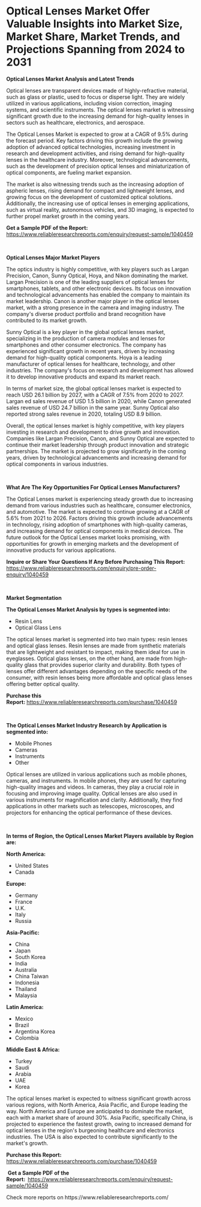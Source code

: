 <p><h1>Optical Lenses Market Offer Valuable Insights into Market Size, Market Share, Market Trends, and Projections Spanning from 2024 to 2031</h1></p><p><strong>Optical Lenses Market Analysis and Latest Trends</strong></p>
<p><p>Optical lenses are transparent devices made of highly-refractive material, such as glass or plastic, used to focus or disperse light. They are widely utilized in various applications, including vision correction, imaging systems, and scientific instruments. The optical lenses market is witnessing significant growth due to the increasing demand for high-quality lenses in sectors such as healthcare, electronics, and aerospace.</p><p>The Optical Lenses Market is expected to grow at a CAGR of 9.5% during the forecast period. Key factors driving this growth include the growing adoption of advanced optical technologies, increasing investment in research and development activities, and rising demand for high-quality lenses in the healthcare industry. Moreover, technological advancements, such as the development of precision optical lenses and miniaturization of optical components, are fueling market expansion.</p><p>The market is also witnessing trends such as the increasing adoption of aspheric lenses, rising demand for compact and lightweight lenses, and growing focus on the development of customized optical solutions. Additionally, the increasing use of optical lenses in emerging applications, such as virtual reality, autonomous vehicles, and 3D imaging, is expected to further propel market growth in the coming years.</p></p>
<p><strong>Get a Sample PDF of the Report:&nbsp;</strong> <a href="https://www.reliableresearchreports.com/enquiry/request-sample/1040459">https://www.reliableresearchreports.com/enquiry/request-sample/1040459</a></p>
<p>&nbsp;</p>
<p><strong>Optical Lenses Major Market Players</strong></p>
<p><p>The optics industry is highly competitive, with key players such as Largan Precision, Canon, Sunny Optical, Hoya, and Nikon dominating the market. Largan Precision is one of the leading suppliers of optical lenses for smartphones, tablets, and other electronic devices. Its focus on innovation and technological advancements has enabled the company to maintain its market leadership. Canon is another major player in the optical lenses market, with a strong presence in the camera and imaging industry. The company's diverse product portfolio and brand recognition have contributed to its market growth.</p><p>Sunny Optical is a key player in the global optical lenses market, specializing in the production of camera modules and lenses for smartphones and other consumer electronics. The company has experienced significant growth in recent years, driven by increasing demand for high-quality optical components. Hoya is a leading manufacturer of optical lenses for healthcare, technology, and other industries. The company's focus on research and development has allowed it to develop innovative products and expand its market reach.</p><p>In terms of market size, the global optical lenses market is expected to reach USD 26.1 billion by 2027, with a CAGR of 7.5% from 2020 to 2027. Largan ed sales revenue of USD 1.5 billion in 2020, while Canon generated sales revenue of USD 24.7 billion in the same year. Sunny Optical also reported strong sales revenue in 2020, totaling USD 8.9 billion.</p><p>Overall, the optical lenses market is highly competitive, with key players investing in research and development to drive growth and innovation. Companies like Largan Precision, Canon, and Sunny Optical are expected to continue their market leadership through product innovation and strategic partnerships. The market is projected to grow significantly in the coming years, driven by technological advancements and increasing demand for optical components in various industries.</p></p>
<p>&nbsp;</p>
<p><strong>What Are The Key Opportunities For Optical Lenses Manufacturers?</strong></p>
<p><p>The Optical Lenses market is experiencing steady growth due to increasing demand from various industries such as healthcare, consumer electronics, and automotive. The market is expected to continue growing at a CAGR of 5.6% from 2021 to 2026. Factors driving this growth include advancements in technology, rising adoption of smartphones with high-quality cameras, and increasing demand for optical components in medical devices. The future outlook for the Optical Lenses market looks promising, with opportunities for growth in emerging markets and the development of innovative products for various applications.</p></p>
<p><strong>Inquire or Share Your Questions If Any Before Purchasing This Report:</strong> <a href="https://www.reliableresearchreports.com/enquiry/pre-order-enquiry/1040459">https://www.reliableresearchreports.com/enquiry/pre-order-enquiry/1040459</a></p>
<p>&nbsp;</p>
<p><strong>Market Segmentation</strong></p>
<p><strong>The Optical Lenses Market Analysis by types is segmented into:</strong></p>
<p><ul><li>Resin Lens</li><li>Optical Glass Lens</li></ul></p>
<p><p>The optical lenses market is segmented into two main types: resin lenses and optical glass lenses. Resin lenses are made from synthetic materials that are lightweight and resistant to impact, making them ideal for use in eyeglasses. Optical glass lenses, on the other hand, are made from high-quality glass that provides superior clarity and durability. Both types of lenses offer different advantages depending on the specific needs of the consumer, with resin lenses being more affordable and optical glass lenses offering better optical quality.</p></p>
<p><strong>Purchase this Report:&nbsp;</strong><a href="https://www.reliableresearchreports.com/purchase/1040459">https://www.reliableresearchreports.com/purchase/1040459</a></p>
<p>&nbsp;</p>
<p><strong>The Optical Lenses Market Industry Research by Application is segmented into:</strong></p>
<p><ul><li>Mobile Phones</li><li>Cameras</li><li>Instruments</li><li>Other</li></ul></p>
<p><p>Optical lenses are utilized in various applications such as mobile phones, cameras, and instruments. In mobile phones, they are used for capturing high-quality images and videos. In cameras, they play a crucial role in focusing and improving image quality. Optical lenses are also used in various instruments for magnification and clarity. Additionally, they find applications in other markets such as telescopes, microscopes, and projectors for enhancing the optical performance of these devices.</p></p>
<p>&nbsp;</p>
<p><strong>In terms of Region, the Optical Lenses Market Players available by Region are:</strong></p>
<p>
    <p> <strong> North America: </strong>
        <ul>
            <li>United States</li>
            <li>Canada</li>
        </ul>
        </p> 
    <p> <strong> Europe: </strong>
        <ul>
            <li>Germany</li>
            <li>France</li>
            <li>U.K.</li>
            <li>Italy</li>
            <li>Russia</li>
        </ul>
        </p> 
    <p> <strong> Asia-Pacific: </strong>
        <ul>
            <li>China</li>
            <li>Japan</li>
            <li>South Korea</li>
            <li>India</li>
            <li>Australia</li>
            <li>China Taiwan</li>
            <li>Indonesia</li>
            <li>Thailand</li>
            <li>Malaysia</li>
        </ul>
        </p> 
    <p> <strong> Latin America: </strong>
        <ul>
            <li>Mexico</li>
            <li>Brazil</li>
            <li>Argentina Korea</li>
            <li>Colombia</li>
        </ul>
        </p> 
    <p> <strong> Middle East & Africa: </strong>
        <ul>
            <li>Turkey</li>
            <li>Saudi</li>
            <li>Arabia</li>
            <li>UAE</li>
            <li>Korea</li>
        </ul>
    </p>
    </p>
<p><p>The optical lenses market is expected to witness significant growth across various regions, with North America, Asia Pacific, and Europe leading the way. North America and Europe are anticipated to dominate the market, each with a market share of around 30%. Asia Pacific, specifically China, is projected to experience the fastest growth, owing to increased demand for optical lenses in the region's burgeoning healthcare and electronics industries. The USA is also expected to contribute significantly to the market's growth.</p></p>
<p><strong>Purchase this Report: </strong><a href="https://www.reliableresearchreports.com/purchase/1040459">https://www.reliableresearchreports.com/purchase/1040459</a></p>
<p>&nbsp;<strong>Get a Sample PDF of the Report:&nbsp;&nbsp;</strong><a href="https://www.reliableresearchreports.com/enquiry/request-sample/1040459">https://www.reliableresearchreports.com/enquiry/request-sample/1040459</a></p>
<p><strong></strong></p>
<p>Check more reports on https://www.reliableresearchreports.com/</p>